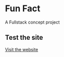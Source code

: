 # Fun Fact

A Fullstack concept project

## Test the site

[Visit the website](https://tvn9.github.io/funfact/)